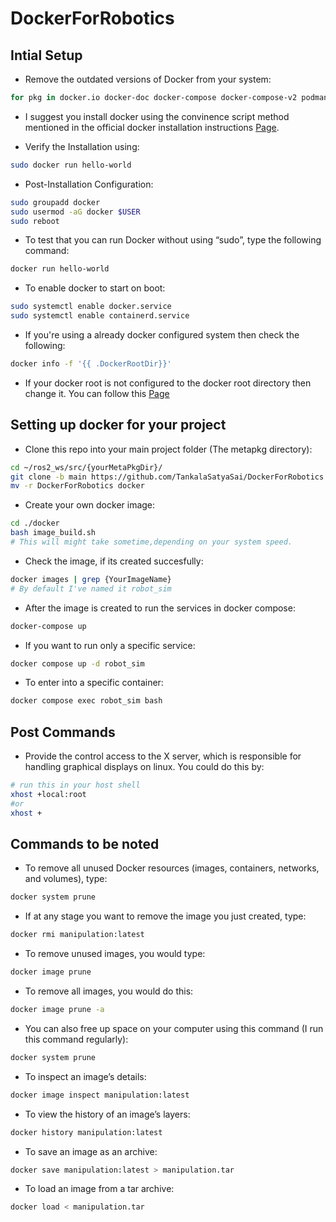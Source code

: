 # DockerForRobotics

## Intial Setup 
* Remove the outdated versions of Docker from your system: 
```bash
for pkg in docker.io docker-doc docker-compose docker-compose-v2 podman-docker containerd runc; do sudo apt-get remove $pkg; done
```

* I suggest you install docker using the convinence script method mentioned in the official docker installation instructions [Page](https://docs.docker.com/engine/install/ubuntu/#install-using-the-convenience-script).

* Verify the Installation using: 
```bash
sudo docker run hello-world
```

* Post-Installation Configuration: 
```bash
sudo groupadd docker
sudo usermod -aG docker $USER
sudo reboot
```

* To test that you can run Docker without using “sudo”, type the following command: 
```bash
docker run hello-world
```

* To enable docker to start on boot: 
```bash
sudo systemctl enable docker.service
sudo systemctl enable containerd.service
```

* If you're using a already docker configured system then check the following: 
```bash
docker info -f '{{ .DockerRootDir}}'
```

* If your docker root is not configured to the docker root directory then change it. You can follow this [Page](https://www.ibm.com/docs/en/z-logdata-analytics/5.1.0?topic=software-relocating-docker-root-directory)   

## Setting up docker for your project

* Clone this repo into your main project folder (The metapkg directory): 
```bash
cd ~/ros2_ws/src/{yourMetaPkgDir}/ 
git clone -b main https://github.com/TankalaSatyaSai/DockerForRobotics.git 
mv -r DockerForRobotics docker 
```

* Create your own docker image:
```bash
cd ./docker
bash image_build.sh
# This will might take sometime,depending on your system speed. 
```

* Check the image, if its created succesfully: 
```bash
docker images | grep {YourImageName}
# By default I've named it robot_sim
```

* After the image is created to run the services in docker compose:
```bash
docker-compose up 
```
* If you want to run only a specific service:
```bash
docker compose up -d robot_sim
```
* To enter into a specific container: 
```bash
docker compose exec robot_sim bash
```
  
## Post Commands

* Provide the control access to the X server, which is responsible for handling graphical displays on linux. You could do this by: 
```bash
# run this in your host shell
xhost +local:root 
#or 
xhost +
```

## Commands to be noted

* To remove all unused Docker resources (images, containers, networks, and volumes), type:
```bash
docker system prune
```
* If at any stage you want to remove the image you just created, type:
```bash
docker rmi manipulation:latest
```
* To remove unused images, you would type:
```bash
docker image prune
```
* To remove all images, you would do this:
```bash
docker image prune -a
```
* You can also free up space on your computer using this command (I run this command regularly):
```bash
docker system prune
```
* To inspect an image’s details:
```bash
docker image inspect manipulation:latest
```
* To view the history of an image’s layers:
```bash
docker history manipulation:latest
```
* To save an image as an archive:
```bash
docker save manipulation:latest > manipulation.tar
```
* To load an image from a tar archive:
```bash
docker load < manipulation.tar
```